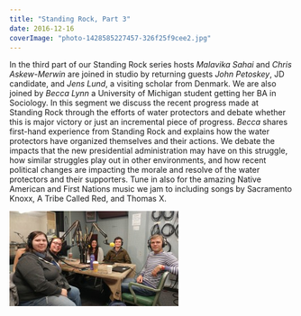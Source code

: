 ```yaml
---
title: "Standing Rock, Part 3"
date: 2016-12-16
coverImage: "photo-1428585227457-326f25f9cee2.jpg"
---
```


In the third part of our Standing Rock series hosts _Malavika Sahai_ and _Chris Askew-Merwin_ are joined in studio by returning guests _John Petoskey_, JD candidate, and _Jens Lund_, a visiting scholar from Denmark. We are also joined by _Becca Lynn_ a University of Michigan student getting her BA in Sociology. In this segment we discuss the recent progress made at Standing Rock through the efforts of water protectors and debate whether this is major victory or just an incremental piece of progress. _Becca_ shares first-hand experience from Standing Rock and explains how the water protectors have organized themselves and their actions. We debate the impacts that the new presidential administration may have on this struggle, how similar struggles play out in other environments, and how recent political changes are impacting the morale and resolve of the water protectors and their supporters. Tune in also for the amazing Native American and First Nations music we jam to including songs by Sacramento Knoxx, A Tribe Called Red, and Thomas X.

[![20161216_130321](images/20161216_130321-300x169.jpg)](http://www.hotinhere.us/wp-content/uploads/2016/12/20161216_130321.jpg)
